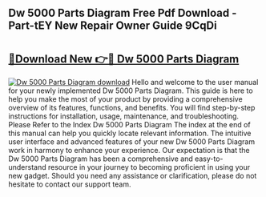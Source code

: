 ## Dw 5000 Parts Diagram Free Pdf Download - Part-tEY New Repair Owner Guide 9CqDi

# <h2><a href="http://dfsy28.blite.top/?on=Dw+5000+Parts+Diagram">🔗Download New 👉🔴 Dw 5000 Parts Diagram</a></h2>

[![Dw 5000 Parts Diagram download](https://i.imgur.com/lujVjoI.png)](http://dfsy28.blite.top/?on=Dw+5000+Parts+Diagram)
Hello and welcome to the user manual for your newly implemented Dw 5000 Parts Diagram. This guide is here to help you make the most of your product by providing a comprehensive overview of its features, functions, and benefits. You will find step-by-step instructions for installation, usage, maintenance, and troubleshooting. Please Refer to the Index Dw 5000 Parts Diagram The index at the end of this manual can help you quickly locate relevant information. The intuitive user interface and advanced features of your new Dw 5000 Parts Diagram work in harmony to enhance your experience. Our expectation is that the Dw 5000 Parts Diagram has been a comprehensive and easy-to-understand resource in your journey to becoming proficient in using your new gadget. Should you need any assistance or clarification, please do not hesitate to contact our support team.
